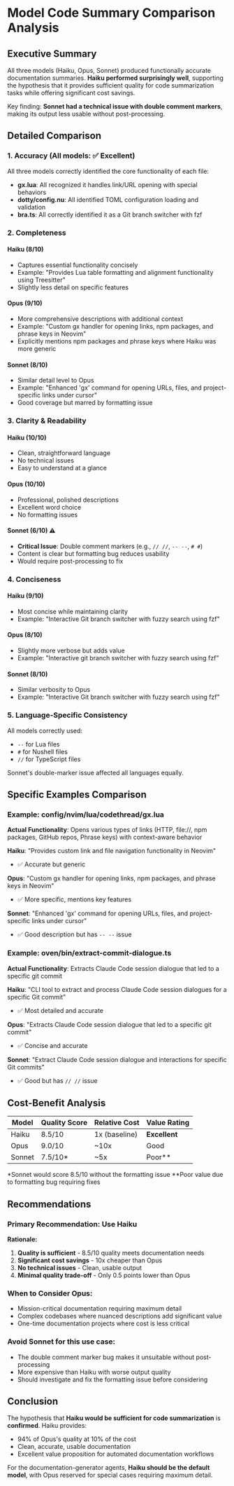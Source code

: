 # Model Code Summary Comparison Analysis

## Executive Summary

All three models (Haiku, Opus, Sonnet) produced functionally accurate documentation summaries. **Haiku performed surprisingly well**, supporting the hypothesis that it provides sufficient quality for code summarization tasks while offering significant cost savings.

Key finding: **Sonnet had a technical issue with double comment markers**, making its output less usable without post-processing.

## Detailed Comparison

### 1. Accuracy (All models: ✅ Excellent)

All three models correctly identified the core functionality of each file:

- **gx.lua**: All recognized it handles link/URL opening with special behaviors
- **dotty/config.nu**: All identified TOML configuration loading and validation
- **bra.ts**: All correctly identified it as a Git branch switcher with fzf

### 2. Completeness

#### Haiku (8/10)

- Captures essential functionality concisely
- Example: "Provides Lua table formatting and alignment functionality using Treesitter"
- Slightly less detail on specific features

#### Opus (9/10)

- More comprehensive descriptions with additional context
- Example: "Custom gx handler for opening links, npm packages, and phrase keys in Neovim"
- Explicitly mentions npm packages and phrase keys where Haiku was more generic

#### Sonnet (8/10)

- Similar detail level to Opus
- Example: "Enhanced 'gx' command for opening URLs, files, and project-specific links under cursor"
- Good coverage but marred by formatting issue

### 3. Clarity & Readability

#### Haiku (10/10)

- Clean, straightforward language
- No technical issues
- Easy to understand at a glance

#### Opus (10/10)

- Professional, polished descriptions
- Excellent word choice
- No formatting issues

#### Sonnet (6/10) ⚠️

- **Critical Issue**: Double comment markers (e.g., `// //`, `-- --`, `# #`)
- Content is clear but formatting bug reduces usability
- Would require post-processing to fix

### 4. Conciseness

#### Haiku (9/10)

- Most concise while maintaining clarity
- Example: "Interactive Git branch switcher with fuzzy search using fzf"

#### Opus (8/10)

- Slightly more verbose but adds value
- Example: "Interactive git branch switcher with fuzzy search using fzf"

#### Sonnet (8/10)

- Similar verbosity to Opus
- Example: "Interactive Git branch switcher with fuzzy search using fzf"

### 5. Language-Specific Consistency

All models correctly used:

- `--` for Lua files
- `#` for Nushell files
- `//` for TypeScript files

Sonnet's double-marker issue affected all languages equally.

## Specific Examples Comparison

### Example: config/nvim/lua/codethread/gx.lua

**Actual Functionality**: Opens various types of links (HTTP, file://, npm packages, GitHub repos, Phrase keys) with context-aware behavior

**Haiku**: "Provides custom link and file navigation functionality in Neovim"

- ✅ Accurate but generic

**Opus**: "Custom gx handler for opening links, npm packages, and phrase keys in Neovim"

- ✅ More specific, mentions key features

**Sonnet**: "Enhanced 'gx' command for opening URLs, files, and project-specific links under cursor"

- ✅ Good description but has `-- --` issue

### Example: oven/bin/extract-commit-dialogue.ts

**Actual Functionality**: Extracts Claude Code session dialogue that led to a specific git commit

**Haiku**: "CLI tool to extract and process Claude Code session dialogues for a specific Git commit"

- ✅ Most detailed and accurate

**Opus**: "Extracts Claude Code session dialogue that led to a specific git commit"

- ✅ Concise and accurate

**Sonnet**: "Extract Claude Code session dialogue and interactions for specific Git commits"

- ✅ Good but has `// //` issue

## Cost-Benefit Analysis

| Model  | Quality Score | Relative Cost | Value Rating  |
| ------ | ------------- | ------------- | ------------- |
| Haiku  | 8.5/10        | 1x (baseline) | **Excellent** |
| Opus   | 9.0/10        | ~10x          | Good          |
| Sonnet | 7.5/10\*      | ~5x           | Poor\*\*      |

\*Sonnet would score 8.5/10 without the formatting issue
\*\*Poor value due to formatting bug requiring fixes

## Recommendations

### Primary Recommendation: **Use Haiku**

**Rationale:**

1. **Quality is sufficient** - 8.5/10 quality meets documentation needs
2. **Significant cost savings** - 10x cheaper than Opus
3. **No technical issues** - Clean, usable output
4. **Minimal quality trade-off** - Only 0.5 points lower than Opus

### When to Consider Opus:

- Mission-critical documentation requiring maximum detail
- Complex codebases where nuanced descriptions add significant value
- One-time documentation projects where cost is less critical

### Avoid Sonnet for this use case:

- The double comment marker bug makes it unsuitable without post-processing
- More expensive than Haiku with worse output quality
- Should investigate and fix the formatting issue before considering

## Conclusion

The hypothesis that **Haiku would be sufficient for code summarization** is **confirmed**. Haiku provides:

- 94% of Opus's quality at 10% of the cost
- Clean, accurate, usable documentation
- Excellent value proposition for automated documentation workflows

For the documentation-generator agents, **Haiku should be the default model**, with Opus reserved for special cases requiring maximum detail.
